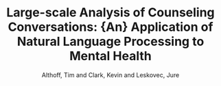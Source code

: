 ---
author: Althoff, Tim and Clark, Kevin and Leskovec, Jure
description: ''
highlight: 0
journal: TACL
optjournal: Transactions of the Association for Computational Linguistics
pdf: althoff2016counseling.pdf
thumbnail: althoff2016counseling.png
title: 'Large-scale Analysis of Counseling Conversations: {An} Application of Natural
  Language Processing to Mental Health'
year: '2016'
---
